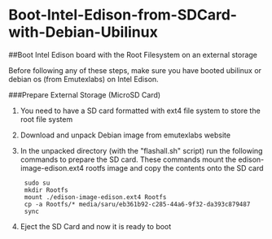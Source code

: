 # Boot-Intel-Edison-from-SDCard-with-Debian-Ubilinux
##Boot Intel Edison board with the Root Filesystem on an external storage


Before following any of these steps, make sure you have booted ubilinux or debian os 
(from Emutexlabs) on Intel Edison.


###Prepare External Storage (MicroSD Card)
1. You need to have a SD card formatted with ext4 file system to store the root file system
2. Download and unpack Debian image from emutexlabs website
3. In the unpacked directory (with the "flashall.sh" script) run the following commands to
   prepare the SD card. These commands mount the edison-image-edison.ext4 rootfs image and 
   copy the contents onto the SD card
  
        sudo su
        mkdir Rootfs
        mount ./edison-image-edison.ext4 Rootfs
        cp -a Rootfs/* media/saru/eb361b92-c285-44a6-9f32-da393c879487
        sync
4. Eject the SD Card and now it is ready to boot
